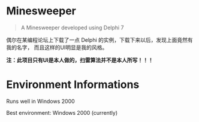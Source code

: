 # Minesweeper
> A Minesweeper developed using Delphi 7

偶尔在某编程论坛上下载了一点 Delphi 的实例，下载下来以后，发现上面竟然有我的名字，
而且这样的UI明显是我的风格。

**<p style="{color:red;}">注：此项目只有UI是本人做的，扫雷算法并不是本人所写！！！</p>**

# Environment Informations
<p>Runs well in Windows 2000</p>
<p>Best environment: Windows 2000 (currently)</p>
